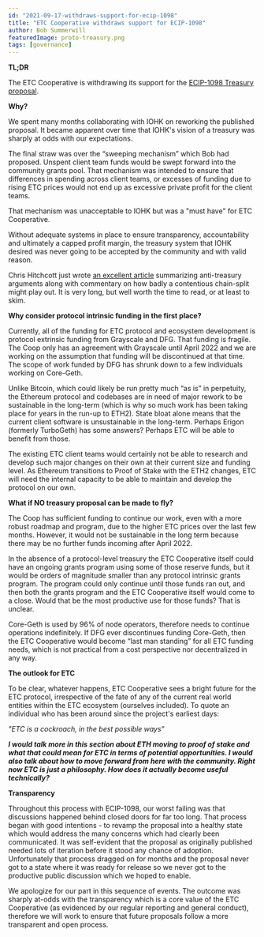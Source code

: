```yaml
---
id: "2021-09-17-withdraws-support-for-ecip-1098"
title: "ETC Cooperative withdraws support for ECIP-1098"
author: Bob Summerwill 
featuredImage: proto-treasury.png
tags: [governance]
---
```


**TL;DR**

The ETC Cooperative is withdrawing its support for the [ECIP-1098 Treasury
proposal](https://ecips.ethereumclassic.org/ECIPs/ecip-1098).

**Why?**

We spent many months collaborating with IOHK on reworking the published
proposal.  It became apparent over time that IOHK's vision of a treasury was sharply at odds with our expectations.

The final straw was over the “sweeping mechanism” which Bob had proposed.
Unspent client team funds would be swept forward into the community grants
pool.  That mechanism was intended to ensure that differences in spending across client teams, or excesses of funding due to rising ETC prices would not end up as
excessive private profit for the client teams.

That mechanism was unacceptable to IOHK but was a "must have" for ETC Cooperative.

Without adequate systems in place to ensure transparency, accountability and ultimately a capped profit margin, the treasury system that IOHK desired
was never going to be accepted by the community and with valid reason.

Chris Hitchcott just wrote [an excellent article](https://www.ethereumclassicclassic.org/)
summarizing anti-treasury arguments along with commentary on how badly a contentious chain-split might play out.  It is very long, but well worth the time to read, or at least to skim.

**Why consider protocol intrinsic funding in the first place?**

Currently, all of the funding for ETC protocol and ecosystem development is protocol extrinsic funding from Grayscale and DFG.  That funding is fragile.
The Coop only has an agreement with Grayscale until April 2022 and we are working on the assumption that funding will be discontinued at that time.
The scope of work funded by DFG has shrunk down to a few individuals
working on Core-Geth.

Unlike Bitcoin, which could likely be run pretty much “as is” in perpetuity, the Ethereum protocol and codebases are in need of major rework to be sustainable in the long-term (which is why so much work has been taking place for years in the run-up to ETH2).  State bloat alone means that the current client software is unsustainable in the long-term. Perhaps Erigon (formerly TurboGeth) has some answers?  Perhaps ETC will be able to benefit from those.

The existing ETC client teams would certainly not be able to research and develop such major changes on their own at their current size and funding level.
As Ethereum transitions to Proof of Stake with the ETH2 changes, ETC will
need the internal capacity to be able to maintain and develop the protocol on our own.

**What if NO treasury proposal can be made to fly?**

The Coop has sufficient funding to continue our work, even with a more robust roadmap and program, due to the higher ETC prices over the last few months. However, it would not be sustainable in the long term because there may be no further funds incoming after April 2022.

In the absence of a protocol-level treasury the ETC Cooperative itself could have an ongoing grants program using some of those reserve funds, but it would be orders of magnitude smaller than any protocol intrinsic grants program. The program could only continue until those funds ran out, and then both the grants program and the ETC Cooperative itself would come to a close. Would that be the most productive use for those funds? That is unclear.

Core-Geth is used by 96% of node operators, therefore needs to continue operations indefinitely.  If DFG ever discontinues funding Core-Geth, then the ETC Cooperative would become “last man standing” for all ETC funding needs, which is not practical from a cost perspective nor decentralized in any way.

**The outlook for ETC**

To be clear, whatever happens, ETC Cooperative sees a bright future for the
ETC protocol, irrespective of the fate of any of the current real world entities
within the ETC ecosystem (ourselves included).  To quote an individual who has been around since the project's earliest days:

*"ETC is a cockroach, in the best possible ways"*

***I would talk more in this section about ETH moving to proof of stake and what that could mean for ETC in terms of potential opportunities. I would also talk about how to move forward from here with the community. Right now ETC is just a philosophy. How does it actually become useful technically?***

**Transparency**

Throughout this process with ECIP-1098, our worst failing was that discussions happened behind closed doors for far too long.  That process began with good intentions - to revamp the proposal into a healthy state which
would address the many concerns which had clearly been communicated.  It was
self-evident that the proposal as originally published needed lots of iteration before it stood any chance of adoption.  Unfortunately that process dragged on for months and the proposal never got to a state where it was ready for release
so we never got to the productive public discussion which we hoped to enable.

We apologize for our part in this sequence of events.  The outcome
was sharply at-odds with the transparency which is a core value of the
ETC Cooperative (as evidenced by our regular reporting and general conduct),
therefore we will work to ensure that future proposals follow a more
transparent and open process.
